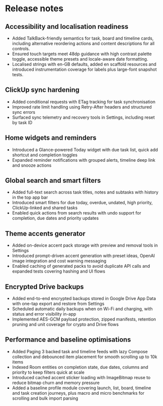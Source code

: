 # Release notes

## Accessibility and localisation readiness
- Added TalkBack-friendly semantics for task, board and timeline cards, including alternative reordering actions and content descriptions for all controls.
- Ensured touch targets meet 48dp guidance with high contrast palette toggle, accessible theme presets and locale-aware date formatting.
- Localised strings with en-GB defaults, added en scaffold resources and introduced instrumentation coverage for labels plus large-font snapshot tests.

## ClickUp sync hardening
- Added conditional requests with ETag tracking for task synchronisation
- Improved rate limit handling using Retry-After headers and structured sync errors
- Surfaced sync telemetry and recovery tools in Settings, including reset by task ID

## Home widgets and reminders
- Introduced a Glance-powered Today widget with due task list, quick add shortcut and completion toggles
- Expanded reminder notifications with grouped alerts, timeline deep link and snooze actions
## Global search and smart filters
- Added full-text search across task titles, notes and subtasks with history in the top app bar
- Introduced smart filters for due today, overdue, undated, high priority, ClickUp-linked and shared tasks
- Enabled quick actions from search results with undo support for completion, due dates and priority updates

## Theme accents generator
- Added on-device accent pack storage with preview and removal tools in Settings
- Introduced prompt-driven accent generation with preset ideas, OpenAI image integration and cost warning messaging
- Enabled caching of generated packs to avoid duplicate API calls and expanded tests covering hashing and UI flows

## Encrypted Drive backups
- Added end-to-end encrypted backups stored in Google Drive App Data with one-tap export and restore from Settings
- Scheduled automatic daily backups when on Wi-Fi and charging, with status and error visibility in-app
- Implemented AES-GCM payload protection, zipped manifests, retention pruning and unit coverage for crypto and Drive flows

## Performance and baseline optimisations
- Added Paging 3 backed task and timeline feeds with lazy Compose collection and debounced item placement for smooth scrolling up to 10k items
- Indexed Room entities on completion state, due dates, columns and priority to keep filters quick at scale
- Introduced cached accent sticker loading with ImageBitmap reuse to reduce bitmap churn and memory pressure
- Added a baseline profile module covering launch, list, board, timeline and task creation journeys, plus macro and micro benchmarks for scrolling and bulk import parsing
